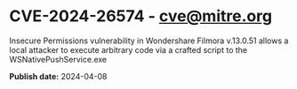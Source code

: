 # CVE-2024-26574 - cve@mitre.org

Insecure Permissions vulnerability in Wondershare Filmora v.13.0.51 allows a local attacker to execute arbitrary code via a crafted script to the WSNativePushService.exe

**Publish date:** 2024-04-08
